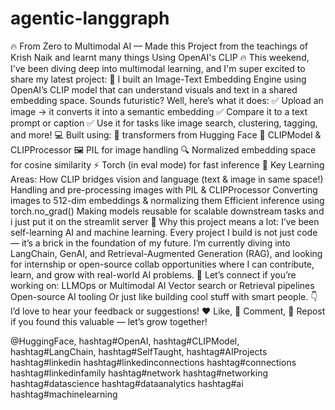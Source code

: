 # agentic-langgraph
🔥 From Zero to Multimodal AI — Made this Project from the teachings of Krish Naik and learnt many things Using OpenAI's CLIP 🔥
This weekend, I've been diving deep into multimodal learning, and I'm super excited to share my latest project:
📌 I built an Image-Text Embedding Engine using OpenAI’s CLIP model that can understand visuals and text in a shared embedding space. Sounds futuristic? Well, here’s what it does:
✅ Upload an image → it converts it into a semantic embedding
 ✅ Compare it to a text prompt or caption
 ✅ Use it for tasks like image search, clustering, tagging, and more!
💻 Built using:
🤖 transformers from Hugging Face
🧠 CLIPModel & CLIPProcessor
🖼️ PIL for image handling
🔍 Normalized embedding space for cosine similarity
⚡ Torch (in eval mode) for fast inference
🧠 Key Learning Areas:
How CLIP bridges vision and language (text & image in same space!)
Handling and pre-processing images with PIL & CLIPProcessor
Converting images to 512-dim embeddings & normalizing them
Efficient inference using torch.no_grad()
Making models reusable for scalable downstream tasks
and i just put it on the streamlit server
🙌 Why this project means a lot:
 I’ve been self-learning AI and machine learning. Every project I build is not just code — it’s a brick in the foundation of my future.
I’m currently diving into LangChain, GenAI, and Retrieval-Augmented Generation (RAG), and looking for internship or open-source collab opportunities where I can contribute, learn, and grow with real-world AI problems.
💬 Let’s connect if you’re working on:
LLMOps or Multimodal AI
Vector search or Retrieval pipelines
Open-source AI tooling
Or just like building cool stuff with smart people.
👇 I’d love to hear your feedback or suggestions!
 ❤️ Like, 💬 Comment, 🔁 Repost if you found this valuable — let’s grow together!


@HuggingFace, hashtag#OpenAI, hashtag#CLIPModel, hashtag#LangChain, hashtag#SelfTaught, hashtag#AIProjects hashtag#linkedin hashtag#linkedinconnections hashtag#connections hashtag#linkedinfamily hashtag#network hashtag#networking hashtag#datascience hashtag#dataanalytics hashtag#ai hashtag#machinelearning
